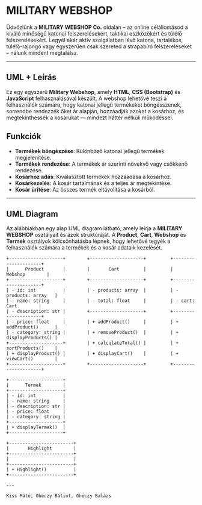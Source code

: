 # MILITARY WEBSHOP

Üdvözlünk a **MILITARY WEBSHOP Co.** oldalán – az online célállomásod a kiváló minőségű katonai felszerelésekért, taktikai eszközökért és túlélő felszerelésekért. Legyél akár aktív szolgálatban lévő katona, tartalékos, túlélő-rajongó vagy egyszerűen csak szereted a strapabíró felszereléseket – nálunk mindent megtalálsz.

---

## UML + Leírás 

Ez egy egyszerű **Military Webshop**, amely **HTML**, **CSS (Bootstrap)** és **JavaScript** felhasználásával készült. A webshop lehetővé teszi a felhasználók számára, hogy katonai jellegű termékeket böngésszenek, sorrendbe rendezzék őket ár alapján, hozzáadják azokat a kosárhoz, és megtekinthessék a kosarukat — mindezt háttér nélküli működéssel.

## Funkciók
- **Termékek böngészése**: Különböző katonai jellegű termékek megjelenítése.
- **Termékek rendezése**: A termékek ár szerinti növekvő vagy csökkenő rendezése.
- **Kosárhoz adás**: Kiválasztott termékek hozzáadása a kosárhoz.
- **Kosárkezelés**: A kosár tartalmának és a teljes ár megtekintése.
- **Kosár ürítése**: Az összes termék eltávolítása a kosárból.

---

## UML Diagram

Az alábbiakban egy alap UML diagram látható, amely leírja a **MILITARY WEBSHOP** osztályait és azok struktúráját. A **Product**, **Cart**, **Webshop** és **Termek** osztályok kölcsönhatásba lépnek, hogy lehetővé tegyék a felhasználók számára a termékek és a kosár adataik kezelését.

```plaintext
+--------------------+        +--------------------+         +---------------------+
|      Product       |        |       Cart         |         |      Webshop        |
+--------------------+        +--------------------+         +---------------------+
| - id: int          |        | - products: array  |         | - products: array   |
| - name: string     |        | - total: float     |         | - cart: Cart        |
| - description: str |        +--------------------+         +---------------------+
| - price: float     |        | + addProduct()     |         | + addProduct()      |
| - category: string |        | + removeProduct()  |         | + displayProducts() |
+--------------------+        | + calculateTotal() |         | + sortProducts()    |
| + displayProduct() |        | + displayCart()    |         | + viewCart()        |
+--------------------+        +--------------------+         +---------------------+

+--------------------+
|      Termek        |
+--------------------+
| - id: int          |
| - name: string     |
| - description: str |
| - price: float     |
| - category: string |
+--------------------+
| + displayTermek()  |
+--------------------+

+------------------------+    
|       Highlight        |
+------------------------+
|                        |
+------------------------+
| + Highlight()          |
+------------------------+

---

Kiss Máté, Ghéczy Bálint, Ghéczy Balázs
